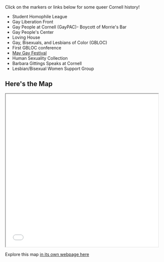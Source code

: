 Click on the markers or links below for some queer Cornell history!

- Student Homophile League
- Gay Liberation Front
- Gay People at Cornell (GayPAC)- Boycott of Morrie's Bar
- Gay People's Center
- Loving House
- Gay, Bisexuals, and Lesbians of Color (GBLOC)
- First GBLOC conference
- [May Gay Festival](May-Gay-Festival.md)
- Human Sexuality Collection
- Barbara Gittings Speaks at Cornell
- Lesbian/Bisexual Women Support Group

## Here's the Map

<iframe src="gay-ithaca-map.html" height="500" width="500"></iframe>

Explore this map [in its own webpage here](gay-ithaca-map.html)
